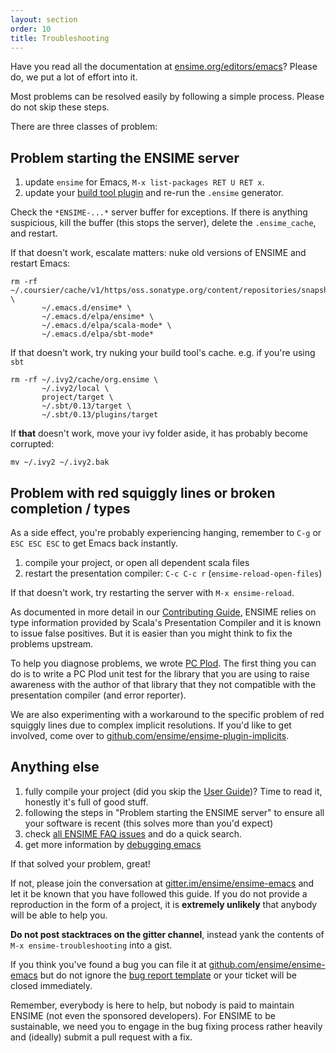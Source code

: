 ```yaml
---
layout: section
order: 10
title: Troubleshooting
---
```


Have you read all the documentation at [ensime.org/editors/emacs](http://ensime.org/editors/emacs)? Please do, we put a lot of effort into it.

Most problems can be resolved easily by following a simple process. Please do not skip these steps.

There are three classes of problem:

## Problem starting the ENSIME server

1. update `ensime` for Emacs, `M-x list-packages RET U RET x`.
1. update your [build tool plugin](/build_tools) and re-run the `.ensime` generator.

Check the `*ENSIME-...*` server buffer for exceptions. If there is anything suspicious, kill the buffer (this stops the server), delete the `.ensime_cache`, and restart.

If that doesn't work, escalate matters: nuke old versions of ENSIME and restart Emacs:

```
rm -rf ~/.coursier/cache/v1/https/oss.sonatype.org/content/repositories/snapshots \
       ~/.emacs.d/ensime* \
       ~/.emacs.d/elpa/ensime* \
       ~/.emacs.d/elpa/scala-mode* \
       ~/.emacs.d/elpa/sbt-mode*
```

If that doesn't work, try nuking your build tool's cache. e.g. if you're using `sbt`

```
rm -rf ~/.ivy2/cache/org.ensime \
       ~/.ivy2/local \
       project/target \
       ~/.sbt/0.13/target \
       ~/.sbt/0.13/plugins/target
```

If **that** doesn't work, move your ivy folder aside, it has probably become corrupted:

```
mv ~/.ivy2 ~/.ivy2.bak
```

## Problem with red squiggly lines or broken completion / types

As a side effect, you're probably experiencing hanging, remember to `C-g` or `ESC ESC ESC` to get Emacs back instantly.

1. compile your project, or open all dependent scala files
1. restart the presentation compiler: `C-c C-c r` (`ensime-reload-open-files`)

If that doesn't work, try restarting the server with `M-x ensime-reload`.

As documented in more detail in our [Contributing Guide](/contributing/#scala-compiler-and-refactoring), ENSIME relies on type information provided by Scala's Presentation
Compiler and it is known to issue false positives. But it is easier than you might think to fix the problems upstream.

To help you diagnose problems, we wrote [PC Plod](https://github.com/ensime/pcplod). The first thing you can do is to write a PC Plod unit test for the library that you are using to raise awareness with the author of that library that they not compatible with the presentation compiler (and error reporter).

We are also experimenting with a workaround to the specific problem of red squiggly lines due to complex implicit resolutions. If you'd like to get involved, come over to [github.com/ensime/ensime-plugin-implicits](https://github.com/ensime/ensime-plugin-implicits).

## Anything else

1. fully compile your project (did you skip the [User Guide](/editors/emacs/userguide/))? Time to read it, honestly it's full of good stuff.
1. following the steps in "Problem starting the ENSIME server" to ensure all your software is recent (this solves more than you'd expect)
1. check [all ENSIME FAQ issues](https://github.com/search?utf8=%E2%9C%93&q=user%3Aensime+is%3Aissue+label%3AFAQ&type=Issues&ref=searchresults) and do a quick search.
1. get more information by [debugging emacs](/editors/emacs/contributing/)

If that solved your problem, great!

If not, please join the conversation at [gitter.im/ensime/ensime-emacs](https://gitter.im/ensime/ensime-emacs) and let it be known that you have followed this guide. If you do not provide a reproduction in the form of a project, it is **extremely unlikely** that anybody will be able to help you.

**Do not post stacktraces on the gitter channel**, instead yank the contents of `M-x ensime-troubleshooting` into a gist.

If you think you've found a bug you can file it at [github.com/ensime/ensime-emacs](https://github.com/ensime/ensime-emacs/issues/new) but do not ignore the [bug report template](https://github.com/ensime/ensime-emacs/blob/master/.github/ISSUE_TEMPLATE.md) or your ticket will be closed immediately.

Remember, everybody is here to help, but nobody is paid to maintain ENSIME (not even the sponsored developers). For ENSIME to be sustainable, we need you to engage in the bug fixing process rather heavily and (ideally) submit a pull request with a fix.
